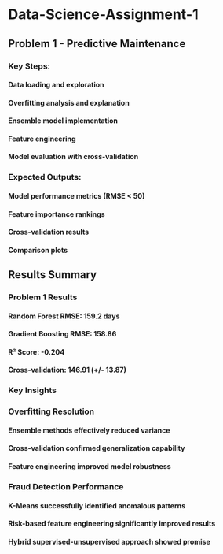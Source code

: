 # Data-Science-Assignment-1
## Problem 1 - Predictive Maintenance
### Key Steps:
  #### Data loading and exploration
  #### Overfitting analysis and explanation
  #### Ensemble model implementation
  #### Feature engineering
  #### Model evaluation with cross-validation

### Expected Outputs:
#### Model performance metrics (RMSE < 50)
#### Feature importance rankings
#### Cross-validation results
#### Comparison plots

## Results Summary
### Problem 1 Results

#### Random Forest RMSE: 159.2 days
#### Gradient Boosting RMSE:  158.86
#### R² Score: -0.204
#### Cross-validation: 146.91 (+/- 13.87)

### Key Insights

### Overfitting Resolution 
#### Ensemble methods effectively reduced variance
#### Cross-validation confirmed generalization capability
#### Feature engineering improved model robustness

### Fraud Detection Performance
#### K-Means successfully identified anomalous patterns
#### Risk-based feature engineering significantly improved results
#### Hybrid supervised-unsupervised approach showed promise





